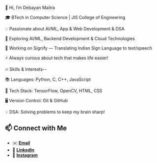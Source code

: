 👋 Hi, I’m Debayan Maitra

🎓 BTech in Computer Science | JIS College of Engineering

💡 Passionate about AI/ML, App & Web Development & DSA

🧠 Exploring AI/ML, Backend Development & Cloud Technologies

🎨 Working on Signify — Translating Indian Sign Language to text/speech

⚡ Always curious about tech that makes life easier!


🔥 Skills & Interests--

📚 Languages: Python, C, C++, JavaScript

🧩 Tech Stack: TensorFlow, OpenCV, HTML, CSS

🖥️ Version Control: Git & GitHub

💡 DSA: Solving problems to keep my brain sharp!



## 📫 Connect with Me
- ✉️ [**Email**](mailto:debayanmaitra.cse@gmail.com)
- 🔗 [**LinkedIn**](linkedin.com/in/debayan-maitra-44471b283)
- 📸 [**Instagram**](https://www.instagram.com/debayan_maitra/)



<!---
Debayan2712/Debayan2712 is a ✨ special ✨ repository because its `README.md` (this file) appears on your GitHub profile.
You can click the Preview link to take a look at your changes.
--->
